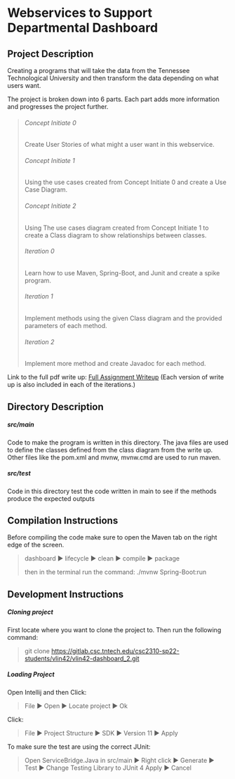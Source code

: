 # Webservices to Support Departmental Dashboard
## Project Description
Creating a programs that will take the data from the Tennessee Technological University and then transform the data depending on what users want.

The project is broken down into 6 parts. Each part adds more information and progresses the project further.

>###### Concept Initiate 0
>Create User Stories of what might a user want in this webservice.
>###### Concept Initiate 1
>Using the use cases created from Concept Initiate 0 and create a Use Case Diagram.
>###### Concept Initiate 2
>Using The use cases diagram created from Concept Initiate 1 to create a Class diagram to show relationships between classes.
>###### Iteration 0
>Learn how to use Maven, Spring-Boot, and Junit and create a spike program.
>###### Iteration 1
>Implement methods using the given Class diagram and the provided parameters of each method.
>###### Iteration 2
>Implement more method and create Javadoc for each method.

Link to the full pdf write up: [Full Assignment Writeup](https://drive.google.com/file/d/1aVvcTtf8PBMnn1Y1Ck-Ra3wmjSBUR0GJ/view?usp=sharing)
(Each version of write up is also included in each of the iterations.)
## Directory Description
##### src/main
Code to make the program is written in this directory. The java files are used to define the classes defined from the class diagram from the write up.
Other files like the pom.xml and mvnw, mvnw.cmd are used to run maven.

##### src/test
Code in this directory test the code written in main to see if the methods produce the expected outputs

## Compilation Instructions
Before compiling the code make sure to open the Maven tab on the right edge of the screen.
> dashboard ► lifecycle ► clean ► compile ► package
>
>then in the terminal run the command:  ./mvnw Spring-Boot:run

## Development Instructions
##### Cloning project
First locate where you want to clone the project to. Then run the following command:
> git clone https://gitlab.csc.tntech.edu/csc2310-sp22-students/vlin42/vlin42-dashboard_2.git

##### Loading Project
Open Intellij and then Click:
>File ► Open ► Locate project ► Ok

Click:
>File ► Project Structure ► SDK ► Version 11 ► Apply

To make sure the test are using the correct JUnit:
> Open ServiceBridge.Java  in src/main ► Right click ► Generate ► Test ► Change Testing Library to JUnit 4  Apply ► Cancel



